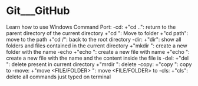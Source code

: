 # Git___GitHub
Learn how to use Windows Command Port:
-cd:
  +"cd ..": return to the parent directory of the current directory
  +"cd <name folder in the current directory>": Move to folder <NAME FOLDER>
  +"cd path": move to the path
  +"cd /": back to the root directory
-dir:
  +"dir": show all folders and files contained in the current directory
  +"mkdir <NAME FOLDER>": create a new folder with the name <NAME FOLDER>
-echo
  +"echo <NAME FILE>": create a new file with name <NAME FILE>
  +"echo <CONTENT> <NAME FILE>": create a new file with the name <NAME FOLDER> and the content inside the file is <CONTENT>
-del:
  +"del <FILE NAME>": delete <FILE NAME> present in current directory
  +"mrdir <FOLDER NAME>": delete <FOLDER NAME>
-copy:
  +"copy <FILE> <FOLDER>": copy <FILE> to <FLODER>
-move:
  +"move <FILE/FOLDER> <FOLDER>": move <FILE/FOLDER> to <FOLDER>
-cls:
  +"cls": delete all commands just typed on terminal
